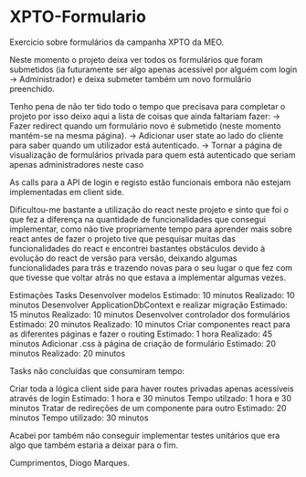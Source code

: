 # XPTO-Formulario
Exercicio sobre formulários da campanha XPTO da MEO.

Neste momento o projeto deixa ver todos os formulários que foram submetidos (ia futuramente ser algo apenas acessível por alguém com login -> Administrador) e deixa submeter também um novo formulário preenchido.

Tenho pena de não ter tido todo o tempo que precisava para completar o projeto por isso deixo aqui a lista de coisas que ainda faltariam fazer:
 -> Fazer redirect quando um formulário novo é submetido (neste momento mantém-se na mesma página).
 -> Adicionar user state ao lado do cliente para saber quando um utilizador está autenticado.
 -> Tornar a página de visualização de formulários privada para quem está autenticado que seriam apenas administradores neste caso
  
As calls para a API de login e registo estão funcionais embora não estejam implementadas em client side.

Dificultou-me bastante a utilização do react neste projeto e sinto que foi o que fez a diferença na quantidade de funcionalidades que consegui implementar, como não tive propriamente tempo para aprender mais sobre react antes de fazer o projeto tive que pesquisar muitas das funcionalidades do react e encontrei bastantes obstáculos devido à evolução do react de versão para versão, deixando algumas funcionalidades para trás e trazendo novas para o seu lugar o que fez com que tivesse que voltar atrás no que estava a implementar algumas vezes.


Estimações Tasks
Desenvolver modelos
  Estimado: 10 minutos
  Realizado: 10 minutos
Desenvolver  ApplicationDbContext e realizar migração
  Estimado: 15 minutos
  Realizado: 10 minutos
Desenvolver controlador dos formulários
  Estimado:  20 minutos
  Realizado: 10 minutos
Criar componentes react para as diferentes páginas e fazer o routing
  Estimado: 1 hora
  Realizado: 45 minutos
Adicionar .css à página de criação de formulário
  Estimado: 20 minutos
  Realizado: 20 minutos
  
  
Tasks não concluídas que consumiram tempo:

Criar toda a lógica client side para haver routes privadas apenas acessíveis através de login
  Estimado: 1 hora e 30 minutos
  Tempo utilzado: 1 hora e 30 minutos
Tratar de redireções de um componente para outro
  Estimado: 20 minutos
  Tempo utilizado: 30 minutos
  
Acabei por também não conseguir implementar testes unitários que era algo que também estaria a deixar para o fim.

Cumprimentos,
Diogo Marques.
